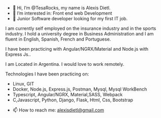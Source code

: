 - 👋 Hi, I’m @TesaRocks, my name is Alexis Dietl.
- 👀 I’m interested in: Front end web Development 
- 🌱 Junior Software developer looking for my first IT job.

I am currently self employed on the insurance industry and in the sports industry. I hold a university degree in Business Administration and I am fluent in English, Spanish, French and Portuguese.

I have been practicing with Angular/NGRX/Material and Node.js with Express Js..

I am Located in Argentina. I would love to work remotely.

Technologies I have been practicing on:
* Linux, GIT
* Docker, Node.js, Express.js, Postman, Mysql, Mysql WorkBench
* Typescript, Angular/NGRX, Material,SASS, Webpack
* C,Javascript, Python, Django, Flask, Html, Css, Bootstrap

- 📫 How to reach me: alexisdietl@gmail.com

<!---
TesaRocks/TesaRocks is a ✨ special ✨ repository because its `README.md` (this file) appears on your GitHub profile.
You can click the Preview link to take a look at your changes.
--->
